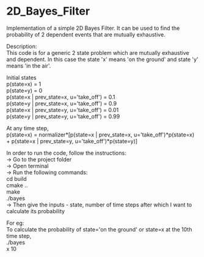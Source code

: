 # 2D_Bayes_Filter  
Implementation of a simple 2D Bayes Filter. It can be used to find the probability of 2 dependent events that are mutually exhaustive.  

Description:  
This code is for a generic 2 state problem which are mutually exhaustive and dependent. In this case the state 'x' means 'on the ground' and state 'y' means 'in the air'.  

Initial states  
p(state=x) = 1  
p(state=y) = 0  
p(state=x | prev_state=x, u='take_off') = 0.1  
p(state=y | prev_state=x, u='take_off') = 0.9  
p(state=x | prev_state=y, u='take_off') = 0.01  
p(state=y | prev_state=y, u='take_off') = 0.99  
  
At any time step,  
p(state=x) = normalizer*[p(state=x | prev_state=x, u='take_off')*p(state=x) + p(state=x | prev_state=y, u='take_off')*p(state=y)]  
  
In order to run the code, follow the instructions:  
-> Go to the project folder  
-> Open terminal  
-> Run the following commands:  
	cd build  
	cmake ..  
	make  
	./bayes  
-> Then give the inputs - state, number of time steps after which I want to calculate its probability  
  
For eg:  
To calculate the probability of state='on the ground' or state=x at the 10th time step,  
./bayes  
x 10  
